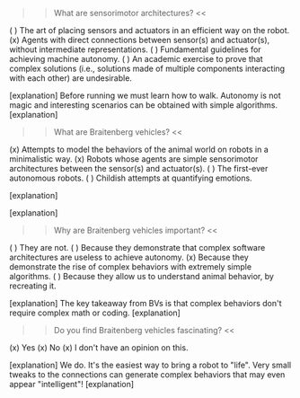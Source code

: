 >> What are sensorimotor architectures? <<

( ) The art of placing sensors and actuators in an efficient way on the robot.
(x) Agents with direct connections between sensor(s) and actuator(s), without intermediate representations.
( ) Fundamental guidelines for achieving machine autonomy. 
( ) An academic exercise to prove that complex solutions (i.e., solutions made of multiple components interacting with each other) are undesirable.

[explanation]
Before running we must learn how to walk. Autonomy is not magic and interesting scenarios can be obtained with simple algorithms. 
[explanation]

>> What are Braitenberg vehicles? <<

(x) Attempts to model the behaviors of the animal world on robots in a minimalistic way. 
(x) Robots whose agents are simple sensorimotor architectures between the sensor(s) and actuator(s).
( ) The first-ever autonomous robots.
( ) Childish attempts at quantifying emotions.

[explanation]

[explanation]

>> Why are Braitenberg vehicles important? <<

( ) They are not.
( ) Because they demonstrate that complex software architectures are useless to achieve autonomy.
(x) Because they demonstrate the rise of complex behaviors with extremely simple algorithms.
( ) Because they allow us to understand animal behavior, by recreating it.

[explanation]
The key takeaway from BVs is that complex behaviors don't require complex math or coding.
[explanation]

>> Do you find Braitenberg vehicles fascinating? <<

(x) Yes
(x) No
(x) I don't have an opinion on this.

[explanation]
We do. It's the easiest way to bring a robot to "life". Very small tweaks to the connections can generate complex behaviors that may even appear "intelligent"! 
[explanation]



